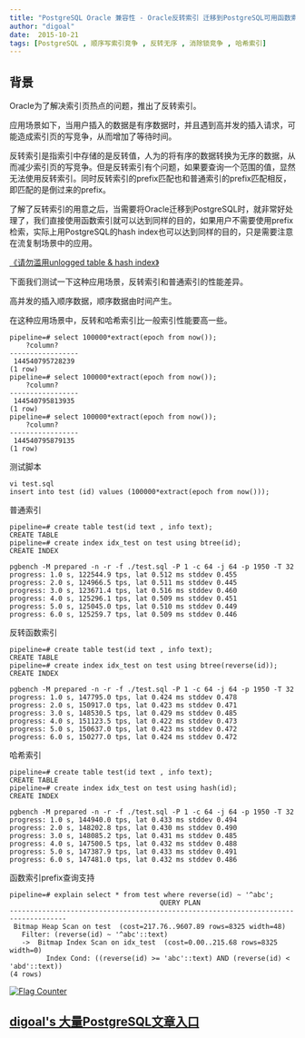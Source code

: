 ```yaml
---
title: "PostgreSQL Oracle 兼容性 - Oracle反转索引 迁移到PostgreSQL可用函数索引或哈希索引"
author: "digoal"
date:  2015-10-21
tags: [PostgreSQL , 顺序写索引竞争 , 反转无序 , 消除锁竞争 , 哈希索引]
---
```

## 背景                                                                                       
Oracle为了解决索引页热点的问题，推出了反转索引。  
  
应用场景如下，当用户插入的数据是有序数据时，并且遇到高并发的插入请求，可能造成索引页的写竞争，从而增加了等待时间。  
  
反转索引是指索引中存储的是反转值，人为的将有序的数据转换为无序的数据，从而减少索引页的写竞争。但是反转索引有个问题，如果要查询一个范围的值，显然无法使用反转索引。同时反转索引的prefix匹配也和普通索引的prefix匹配相反，即匹配的是倒过来的prefix。  
  
了解了反转索引的用意之后，当需要将Oracle迁移到PostgreSQL时，就非常好处理了，我们直接使用函数索引就可以达到同样的目的，如果用户不需要使用prefix检索，实际上用PostgreSQL的hash index也可以达到同样的目的，只是需要注意在流复制场景中的应用。  
  
[《请勿滥用unlogged table & hash index》](../201509/20150926_03.md)    
  
下面我们测试一下这种应用场景，反转索引和普通索引的性能差异。  
  
高并发的插入顺序数据，顺序数据由时间产生。  
  
在这种应用场景中，反转和哈希索引比一般索引性能要高一些。  
  
```  
pipeline=# select 100000*extract(epoch from now());  
    ?column?       
-----------------  
 144540795728239  
(1 row)  
pipeline=# select 100000*extract(epoch from now());  
    ?column?       
-----------------  
 144540795813935  
(1 row)  
pipeline=# select 100000*extract(epoch from now());  
    ?column?       
-----------------  
 144540795879135  
(1 row)  
```  
  
测试脚本  
  
```  
vi test.sql  
insert into test (id) values (100000*extract(epoch from now()));  
```  
  
普通索引  
  
```  
pipeline=# create table test(id text , info text);  
CREATE TABLE  
pipeline=# create index idx_test on test using btree(id);  
CREATE INDEX  
  
pgbench -M prepared -n -r -f ./test.sql -P 1 -c 64 -j 64 -p 1950 -T 32  
progress: 1.0 s, 122544.9 tps, lat 0.512 ms stddev 0.455  
progress: 2.0 s, 124966.5 tps, lat 0.511 ms stddev 0.445  
progress: 3.0 s, 123671.4 tps, lat 0.516 ms stddev 0.460  
progress: 4.0 s, 125296.1 tps, lat 0.509 ms stddev 0.451  
progress: 5.0 s, 125045.0 tps, lat 0.510 ms stddev 0.449  
progress: 6.0 s, 125259.7 tps, lat 0.509 ms stddev 0.446  
```  
  
反转函数索引  
  
```  
pipeline=# create table test(id text , info text);  
CREATE TABLE  
pipeline=# create index idx_test on test using btree(reverse(id));  
CREATE INDEX  
  
pgbench -M prepared -n -r -f ./test.sql -P 1 -c 64 -j 64 -p 1950 -T 32  
progress: 1.0 s, 147795.0 tps, lat 0.424 ms stddev 0.478  
progress: 2.0 s, 150917.0 tps, lat 0.423 ms stddev 0.471  
progress: 3.0 s, 148530.5 tps, lat 0.429 ms stddev 0.485  
progress: 4.0 s, 151123.5 tps, lat 0.422 ms stddev 0.473  
progress: 5.0 s, 150637.0 tps, lat 0.423 ms stddev 0.472  
progress: 6.0 s, 150277.0 tps, lat 0.424 ms stddev 0.472  
```  
  
哈希索引  
  
```  
pipeline=# create table test(id text , info text);  
CREATE TABLE  
pipeline=# create index idx_test on test using hash(id);  
CREATE INDEX  
  
pgbench -M prepared -n -r -f ./test.sql -P 1 -c 64 -j 64 -p 1950 -T 32  
progress: 1.0 s, 144940.0 tps, lat 0.433 ms stddev 0.494  
progress: 2.0 s, 148202.8 tps, lat 0.430 ms stddev 0.490  
progress: 3.0 s, 148085.2 tps, lat 0.431 ms stddev 0.485  
progress: 4.0 s, 147500.5 tps, lat 0.432 ms stddev 0.488  
progress: 5.0 s, 147387.9 tps, lat 0.433 ms stddev 0.491  
progress: 6.0 s, 147481.0 tps, lat 0.432 ms stddev 0.486  
```  
  
函数索引prefix查询支持  
  
```  
pipeline=# explain select * from test where reverse(id) ~ '^abc';  
                                     QUERY PLAN                                       
------------------------------------------------------------------------------------  
 Bitmap Heap Scan on test  (cost=217.76..9607.89 rows=8325 width=48)  
   Filter: (reverse(id) ~ '^abc'::text)  
   ->  Bitmap Index Scan on idx_test  (cost=0.00..215.68 rows=8325 width=0)  
         Index Cond: ((reverse(id) >= 'abc'::text) AND (reverse(id) < 'abd'::text))  
(4 rows)  
```  
  
<a rel="nofollow" href="http://info.flagcounter.com/h9V1"  ><img src="http://s03.flagcounter.com/count/h9V1/bg_FFFFFF/txt_000000/border_CCCCCC/columns_2/maxflags_12/viewers_0/labels_0/pageviews_0/flags_0/"  alt="Flag Counter"  border="0"  ></a>  
  
  
  
  
  
  
## [digoal's 大量PostgreSQL文章入口](https://github.com/digoal/blog/blob/master/README.md "22709685feb7cab07d30f30387f0a9ae")
  
